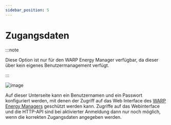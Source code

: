 ```yaml
---
sidebar_position: 5
---
```


# Zugangsdaten

:::note

Diese Option ist nur für den WARP Energy Manager verfügbar, da dieser über
kein eigenes Benutzermanagement verfügt.

:::

![image](/img/webinterface/system/wem2-system_login_details.jpeg)

Auf dieser Unterseite kann ein Benutzernamen und ein Passwort konfiguriert werden, mit denen der Zugriff auf
das Web Interface des [WARP Energy Managers](/docs/warp_energy_manager/introduction) geschützt werden kann.
Zugriffe auf das Webinterface und die HTTP-API sind bei aktivierter Anmeldung dann nur noch möglich, wenn die korrekten
Zugangsdaten angegeben werden.
